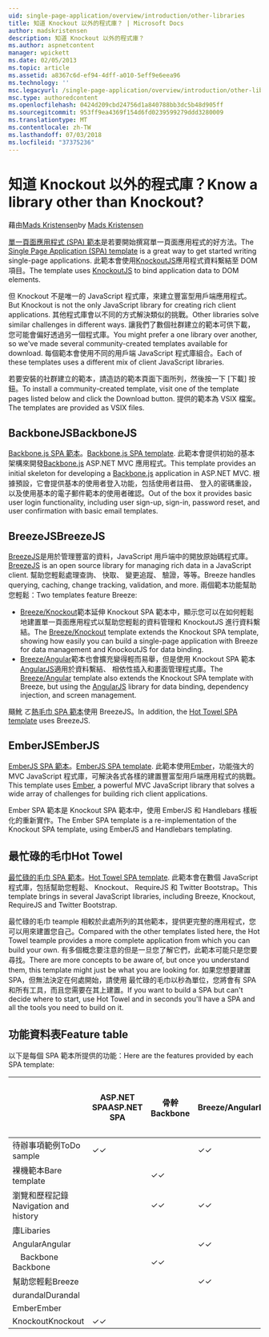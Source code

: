 ```yaml
---
uid: single-page-application/overview/introduction/other-libraries
title: 知道 Knockout 以外的程式庫？ | Microsoft Docs
author: madskristensen
description: 知道 Knockout 以外的程式庫？
ms.author: aspnetcontent
manager: wpickett
ms.date: 02/05/2013
ms.topic: article
ms.assetid: a8367c6d-ef94-4dff-a010-5eff9e6eea96
ms.technology: ''
msc.legacyurl: /single-page-application/overview/introduction/other-libraries
msc.type: authoredcontent
ms.openlocfilehash: 0424d209cbd24756d1a840788bb3dc5b48d905ff
ms.sourcegitcommit: 953ff9ea4369f154d6fd0239599279ddd3280009
ms.translationtype: MT
ms.contentlocale: zh-TW
ms.lasthandoff: 07/03/2018
ms.locfileid: "37375236"
---
```

<a name="know-a-library-other-than-knockout"></a><span data-ttu-id="09446-104">知道 Knockout 以外的程式庫？</span><span class="sxs-lookup"><span data-stu-id="09446-104">Know a library other than Knockout?</span></span>
====================
<span data-ttu-id="09446-105">藉由[Mads Kristensen](https://github.com/madskristensen)</span><span class="sxs-lookup"><span data-stu-id="09446-105">by [Mads Kristensen](https://github.com/madskristensen)</span></span>

<span data-ttu-id="09446-106">[單一頁面應用程式 (SPA) 範本](knockoutjs-template.md)是若要開始撰寫單一頁面應用程式的好方法。</span><span class="sxs-lookup"><span data-stu-id="09446-106">The [Single Page Application (SPA) template](knockoutjs-template.md) is a great way to get started writing single-page applications.</span></span> <span data-ttu-id="09446-107">此範本會使用[KnockoutJS](http://knockoutjs.com/)應用程式資料繫結至 DOM 項目。</span><span class="sxs-lookup"><span data-stu-id="09446-107">The template uses [KnockoutJS](http://knockoutjs.com/) to bind application data to DOM elements.</span></span>

<span data-ttu-id="09446-108">但 Knockout 不是唯一的 JavaScript 程式庫，來建立豐富型用戶端應用程式。</span><span class="sxs-lookup"><span data-stu-id="09446-108">But Knockout is not the only JavaScript library for creating rich client applications.</span></span> <span data-ttu-id="09446-109">其他程式庫會以不同的方式解決類似的挑戰。</span><span class="sxs-lookup"><span data-stu-id="09446-109">Other libraries solve similar challenges in different ways.</span></span> <span data-ttu-id="09446-110">讓我們了數個社群建立的範本可供下載，您可能會偏好透過另一個程式庫。</span><span class="sxs-lookup"><span data-stu-id="09446-110">You might prefer a one library over another, so we've made several community-created templates available for download.</span></span> <span data-ttu-id="09446-111">每個範本會使用不同的用戶端 JavaScript 程式庫組合。</span><span class="sxs-lookup"><span data-stu-id="09446-111">Each of these templates uses a different mix of client JavaScript libraries.</span></span>

<span data-ttu-id="09446-112">若要安裝的社群建立的範本，請造訪的範本頁面下面所列，然後按一下 [下載] 按鈕。</span><span class="sxs-lookup"><span data-stu-id="09446-112">To install a community-created template, visit one of the template pages listed below and click the Download button.</span></span> <span data-ttu-id="09446-113">提供的範本為 VSIX 檔案。</span><span class="sxs-lookup"><span data-stu-id="09446-113">The templates are provided as VSIX files.</span></span>

## <a name="backbonejs"></a><span data-ttu-id="09446-114">BackboneJS</span><span class="sxs-lookup"><span data-stu-id="09446-114">BackboneJS</span></span>

<span data-ttu-id="09446-115">[Backbone.js SPA 範本](../templates/backbonejs-template.md)。</span><span class="sxs-lookup"><span data-stu-id="09446-115">[Backbone.js SPA template](../templates/backbonejs-template.md).</span></span> <span data-ttu-id="09446-116">此範本會提供初始的基本架構來開發[Backbone.js](http://backbonejs.org/) ASP.NET MVC 應用程式。</span><span class="sxs-lookup"><span data-stu-id="09446-116">This template provides an initial skeleton for developing a [Backbone.js](http://backbonejs.org/) application in ASP.NET MVC.</span></span> <span data-ttu-id="09446-117">根據預設，它會提供基本的使用者登入功能，包括使用者註冊、 登入的密碼重設，以及使用基本的電子郵件範本的使用者確認。</span><span class="sxs-lookup"><span data-stu-id="09446-117">Out of the box it provides basic user login functionality, including user sign-up, sign-in, password reset, and user confirmation with basic email templates.</span></span>

## <a name="breezejs"></a><span data-ttu-id="09446-118">BreezeJS</span><span class="sxs-lookup"><span data-stu-id="09446-118">BreezeJS</span></span>

<span data-ttu-id="09446-119">[BreezeJS](http://www.breezejs.com/?utm_source=ms-spa)是用於管理豐富的資料，JavaScript 用戶端中的開放原始碼程式庫。</span><span class="sxs-lookup"><span data-stu-id="09446-119">[BreezeJS](http://www.breezejs.com/?utm_source=ms-spa) is an open source library for managing rich data in a JavaScript client.</span></span> <span data-ttu-id="09446-120">幫助您輕鬆處理查詢、 快取、 變更追蹤、 驗證，等等。</span><span class="sxs-lookup"><span data-stu-id="09446-120">Breeze handles querying, caching, change tracking, validation, and more.</span></span> <span data-ttu-id="09446-121">兩個範本功能幫助您輕鬆：</span><span class="sxs-lookup"><span data-stu-id="09446-121">Two templates feature Breeze:</span></span>

- <span data-ttu-id="09446-122">[Breeze/Knockout](../templates/breezeknockout-template.md)範本延伸 Knockout SPA 範本中，顯示您可以在如何輕鬆地建置單一頁面應用程式以幫助您輕鬆的資料管理和 KnockoutJS 進行資料繫結。</span><span class="sxs-lookup"><span data-stu-id="09446-122">The [Breeze/Knockout](../templates/breezeknockout-template.md) template extends the Knockout SPA template, showing how easily you can build a single-page application with Breeze for data management and KnockoutJS for data binding.</span></span>
- <span data-ttu-id="09446-123">[Breeze/Angular](../templates/breezeangular-template.md)範本也會擴充變得輕而易舉，但是使用 Knockout SPA 範本[AngularJS](http://angularjs.org)適用於資料繫結、 相依性插入和畫面管理程式庫。</span><span class="sxs-lookup"><span data-stu-id="09446-123">The [Breeze/Angular](../templates/breezeangular-template.md) template also extends the Knockout SPA template with Breeze, but using the [AngularJS](http://angularjs.org) library for data binding, dependency injection, and screen management.</span></span>

<span data-ttu-id="09446-124">颾魤 ㄛ[熱毛巾 SPA 範本](../templates/hottowel-template.md)使用 BreezeJS。</span><span class="sxs-lookup"><span data-stu-id="09446-124">In addition, the [Hot Towel SPA template](../templates/hottowel-template.md) uses BreezeJS.</span></span>

## <a name="emberjs"></a><span data-ttu-id="09446-125">EmberJS</span><span class="sxs-lookup"><span data-stu-id="09446-125">EmberJS</span></span>

<span data-ttu-id="09446-126">[EmberJS SPA 範本](../templates/emberjs-template.md)。</span><span class="sxs-lookup"><span data-stu-id="09446-126">[EmberJS SPA template](../templates/emberjs-template.md).</span></span> <span data-ttu-id="09446-127">此範本使用[Ember](http://emberjs.com/)，功能強大的 MVC JavaScript 程式庫，可解決各式各樣的建置豐富型用戶端應用程式的挑戰。</span><span class="sxs-lookup"><span data-stu-id="09446-127">This template uses [Ember](http://emberjs.com/), a powerful MVC JavaScript library that solves a wide array of challenges for building rich client applications.</span></span>

<span data-ttu-id="09446-128">Ember SPA 範本是 Knockout SPA 範本中，使用 EmberJS 和 Handlebars 樣板化的重新實作。</span><span class="sxs-lookup"><span data-stu-id="09446-128">The Ember SPA template is a re-implementation of the Knockout SPA template, using EmberJS and Handlebars templating.</span></span>

## <a name="hot-towel"></a><span data-ttu-id="09446-129">最忙碌的毛巾</span><span class="sxs-lookup"><span data-stu-id="09446-129">Hot Towel</span></span>

<span data-ttu-id="09446-130">[最忙碌的毛巾 SPA 範本](../templates/hottowel-template.md)。</span><span class="sxs-lookup"><span data-stu-id="09446-130">[Hot Towel SPA template](../templates/hottowel-template.md).</span></span> <span data-ttu-id="09446-131">此範本會在數個 JavaScript 程式庫，包括幫助您輕鬆、 Knockout、 RequireJS 和 Twitter Bootstrap。</span><span class="sxs-lookup"><span data-stu-id="09446-131">This template brings in several JavaScript libraries, including Breeze, Knockout, RequireJS and Twitter Bootstrap.</span></span>

<span data-ttu-id="09446-132">最忙碌的毛巾 teample 相較於此處所列的其他範本，提供更完整的應用程式，您可以用來建置您自己。</span><span class="sxs-lookup"><span data-stu-id="09446-132">Compared with the other templates listed here, the Hot Towel teample provides a more complete application from which you can build your own.</span></span> <span data-ttu-id="09446-133">有多個概念要注意的但是一旦您了解它們，此範本可能只是您要尋找。</span><span class="sxs-lookup"><span data-stu-id="09446-133">There are more concepts to be aware of, but once you understand them, this template might just be what you are looking for.</span></span> <span data-ttu-id="09446-134">如果您想要建置 SPA，但無法決定在何處開始，請使用 最忙碌的毛巾以秒為單位，您將會有 SPA 和所有工具，而且您需要在其上建置。</span><span class="sxs-lookup"><span data-stu-id="09446-134">If you want to build a SPA but can't decide where to start, use Hot Towel and in seconds you'll have a SPA and all the tools you need to build on it.</span></span>

## <a name="feature-table"></a><span data-ttu-id="09446-135">功能資料表</span><span class="sxs-lookup"><span data-stu-id="09446-135">Feature table</span></span>

<span data-ttu-id="09446-136">以下是每個 SPA 範本所提供的功能：</span><span class="sxs-lookup"><span data-stu-id="09446-136">Here are the features provided by each SPA template:</span></span>


|                        | <span data-ttu-id="09446-137">ASP.NET SPA</span><span class="sxs-lookup"><span data-stu-id="09446-137">ASP.NET SPA</span></span> | <span data-ttu-id="09446-138">骨幹</span><span class="sxs-lookup"><span data-stu-id="09446-138">Backbone</span></span> | <span data-ttu-id="09446-139">Breeze/Angular</span><span class="sxs-lookup"><span data-stu-id="09446-139">Breeze/Angular</span></span> | <span data-ttu-id="09446-140">Breeze/KO</span><span class="sxs-lookup"><span data-stu-id="09446-140">Breeze/KO</span></span> |  <span data-ttu-id="09446-141">Ember</span><span class="sxs-lookup"><span data-stu-id="09446-141">Ember</span></span>   | <span data-ttu-id="09446-142">最忙碌的毛巾</span><span class="sxs-lookup"><span data-stu-id="09446-142">Hot Towel</span></span> |
|------------------------|-------------|----------|----------------|-----------|----------|-----------|
|      <span data-ttu-id="09446-143">待辦事項範例</span><span class="sxs-lookup"><span data-stu-id="09446-143">ToDo sample</span></span>       |  <span data-ttu-id="09446-144">&#10003;</span><span class="sxs-lookup"><span data-stu-id="09446-144">&#10003;</span></span>   |          |    <span data-ttu-id="09446-145">&#10003;</span><span class="sxs-lookup"><span data-stu-id="09446-145">&#10003;</span></span>    | <span data-ttu-id="09446-146">&#10003;</span><span class="sxs-lookup"><span data-stu-id="09446-146">&#10003;</span></span>  | <span data-ttu-id="09446-147">&#10003;</span><span class="sxs-lookup"><span data-stu-id="09446-147">&#10003;</span></span> |           |
|     <span data-ttu-id="09446-148">裸機範本</span><span class="sxs-lookup"><span data-stu-id="09446-148">Bare template</span></span>      |             | <span data-ttu-id="09446-149">&#10003;</span><span class="sxs-lookup"><span data-stu-id="09446-149">&#10003;</span></span> |                |           |          | <span data-ttu-id="09446-150">&#10003;</span><span class="sxs-lookup"><span data-stu-id="09446-150">&#10003;</span></span>  |
| <span data-ttu-id="09446-151">瀏覽和歷程記錄</span><span class="sxs-lookup"><span data-stu-id="09446-151">Navigation and history</span></span> |             | <span data-ttu-id="09446-152">&#10003;</span><span class="sxs-lookup"><span data-stu-id="09446-152">&#10003;</span></span> |    <span data-ttu-id="09446-153">&#10003;</span><span class="sxs-lookup"><span data-stu-id="09446-153">&#10003;</span></span>    |           | <span data-ttu-id="09446-154">&#10003;</span><span class="sxs-lookup"><span data-stu-id="09446-154">&#10003;</span></span> | <span data-ttu-id="09446-155">&#10003;</span><span class="sxs-lookup"><span data-stu-id="09446-155">&#10003;</span></span>  |
|        <span data-ttu-id="09446-156">庫</span><span class="sxs-lookup"><span data-stu-id="09446-156">Libaries</span></span>        |             |          |                |           |          |           |
|        <span data-ttu-id="09446-157">Angular</span><span class="sxs-lookup"><span data-stu-id="09446-157">Angular</span></span>         |             |          |    <span data-ttu-id="09446-158">&#10003;</span><span class="sxs-lookup"><span data-stu-id="09446-158">&#10003;</span></span>    |           |          |           |
|    <span data-ttu-id="09446-159">&#8195;Backbone</span><span class="sxs-lookup"><span data-stu-id="09446-159">&#8195;Backbone</span></span>     |             | <span data-ttu-id="09446-160">&#10003;</span><span class="sxs-lookup"><span data-stu-id="09446-160">&#10003;</span></span> |                |           |          |           |
|         <span data-ttu-id="09446-161">幫助您輕鬆</span><span class="sxs-lookup"><span data-stu-id="09446-161">Breeze</span></span>         |             |          |    <span data-ttu-id="09446-162">&#10003;</span><span class="sxs-lookup"><span data-stu-id="09446-162">&#10003;</span></span>    | <span data-ttu-id="09446-163">&#10003;</span><span class="sxs-lookup"><span data-stu-id="09446-163">&#10003;</span></span>  |          | <span data-ttu-id="09446-164">&#10003;</span><span class="sxs-lookup"><span data-stu-id="09446-164">&#10003;</span></span>  |
|        <span data-ttu-id="09446-165">durandal</span><span class="sxs-lookup"><span data-stu-id="09446-165">Durandal</span></span>        |             |          |                |           |          | <span data-ttu-id="09446-166">&#10003;</span><span class="sxs-lookup"><span data-stu-id="09446-166">&#10003;</span></span>  |
|         <span data-ttu-id="09446-167">Ember</span><span class="sxs-lookup"><span data-stu-id="09446-167">Ember</span></span>          |             |          |                |           | <span data-ttu-id="09446-168">&#10003;</span><span class="sxs-lookup"><span data-stu-id="09446-168">&#10003;</span></span> |           |
|        <span data-ttu-id="09446-169">Knockout</span><span class="sxs-lookup"><span data-stu-id="09446-169">Knockout</span></span>        |  <span data-ttu-id="09446-170">&#10003;</span><span class="sxs-lookup"><span data-stu-id="09446-170">&#10003;</span></span>   |          |                | <span data-ttu-id="09446-171">&#10003;</span><span class="sxs-lookup"><span data-stu-id="09446-171">&#10003;</span></span>  |          | <span data-ttu-id="09446-172">&#10003;</span><span class="sxs-lookup"><span data-stu-id="09446-172">&#10003;</span></span>  |


